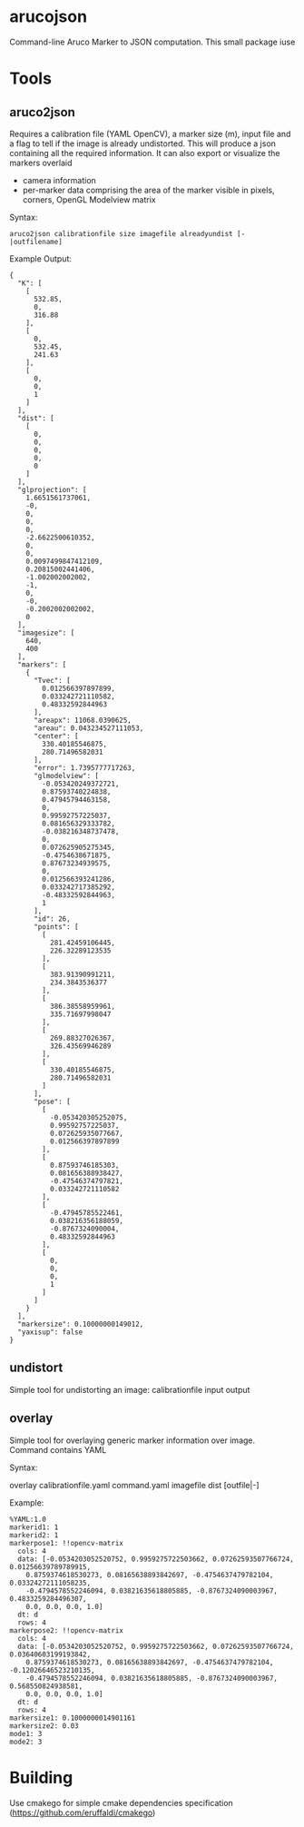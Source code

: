 # arucojson
Command-line Aruco Marker to JSON computation. This small package iuse

# Tools

## aruco2json

Requires a calibration file (YAML OpenCV), a marker size (m), input file and a flag to tell if the image is already undistorted. This will produce a json containing all the required information.
It can also export or visualize the markers overlaid

- camera information
- per-marker data comprising the area of the marker visible in pixels, corners, OpenGL Modelview matrix

Syntax:

    aruco2json calibrationfile size imagefile alreadyundist [-|outfilename]

Example Output:

    {
      "K": [
        [
          532.85,
          0,
          316.88
        ],
        [
          0,
          532.45,
          241.63
        ],
        [
          0,
          0,
          1
        ]
      ],
      "dist": [
        [
          0,
          0,
          0,
          0,
          0
        ]
      ],
      "glprojection": [
        1.6651561737061,
        -0,
        0,
        0,
        0,
        -2.6622500610352,
        0,
        0,
        0.0097499847412109,
        0.20815002441406,
        -1.002002002002,
        -1,
        0,
        -0,
        -0.2002002002002,
        0
      ],
      "imagesize": [
        640,
        400
      ],
      "markers": [
        {
          "Tvec": [
            0.012566397897899,
            0.033242721110582,
            0.48332592844963
          ],
          "areapx": 11068.0390625,
          "areau": 0.043234527111053,
          "center": [
            330.40185546875,
            280.71496582031
          ],
          "error": 1.7395777717263,
          "glmodelview": [
            -0.053420249372721,
            0.87593740224838,
            0.47945794463158,
            0,
            0.99592757225037,
            0.081656329333782,
            -0.038216348737478,
            0,
            0.072625905275345,
            -0.4754638671875,
            0.87673234939575,
            0,
            0.012566393241286,
            0.033242717385292,
            -0.48332592844963,
            1
          ],
          "id": 26,
          "points": [
            [
              281.42459106445,
              226.32289123535
            ],
            [
              383.91390991211,
              234.3843536377
            ],
            [
              386.38558959961,
              335.71697998047
            ],
            [
              269.88327026367,
              326.43569946289
            ],
            [
              330.40185546875,
              280.71496582031
            ]
          ],
          "pose": [
            [
              -0.053420305252075,
              0.99592757225037,
              0.072625935077667,
              0.012566397897899
            ],
            [
              0.87593746185303,
              0.081656388938427,
              -0.47546374797821,
              0.033242721110582
            ],
            [
              -0.47945785522461,
              0.038216356188059,
              -0.8767324090004,
              0.48332592844963
            ],
            [
              0,
              0,
              0,
              1
            ]
          ]
        }
      ],
      "markersize": 0.10000000149012,
      "yaxisup": false
    }

## undistort

Simple tool for undistorting an image: calibrationfile input output

## overlay

Simple tool for overlaying generic marker information over image. Command contains YAML 

Syntax:

  overlay calibrationfile.yaml command.yaml imagefile dist [outfile|-]

Example:

    %YAML:1.0
    markerid1: 1
    markerid2: 1
    markerpose1: !!opencv-matrix
      cols: 4
      data: [-0.0534203052520752, 0.9959275722503662, 0.07262593507766724, 0.01256639789789915,
        0.8759374618530273, 0.08165638893842697, -0.4754637479782104, 0.03324272111058235,
        -0.4794578552246094, 0.03821635618805885, -0.8767324090003967, 0.4833259284496307,
        0.0, 0.0, 0.0, 1.0]
      dt: d
      rows: 4
    markerpose2: !!opencv-matrix
      cols: 4
      data: [-0.0534203052520752, 0.9959275722503662, 0.07262593507766724, 0.03640603199193842,
        0.8759374618530273, 0.08165638893842697, -0.4754637479782104, -0.12026646523210135,
        -0.4794578552246094, 0.03821635618805885, -0.8767324090003967, 0.568550824938581,
        0.0, 0.0, 0.0, 1.0]
      dt: d
      rows: 4
    markersize1: 0.1000000014901161
    markersize2: 0.03
    mode1: 3
    mode2: 3


# Building

Use cmakego for simple cmake dependencies specification (https://github.com/eruffaldi/cmakego)
